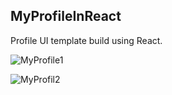## MyProfileInReact
Profile UI template build using React.

![MyProfile1](https://github.com/user-attachments/assets/aaac5d41-9564-40d6-876d-f9af53f90a47)

![MyProfil2](https://github.com/user-attachments/assets/5fe384c2-3eab-4603-a950-80b501320e1c)


